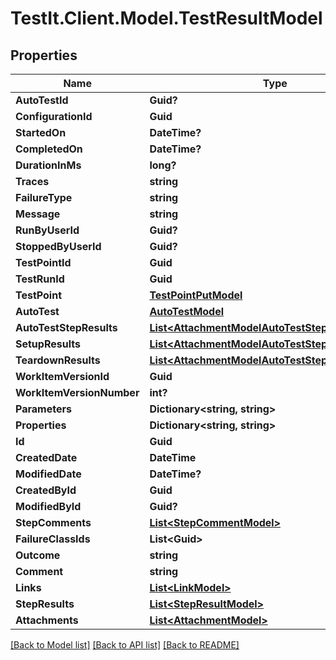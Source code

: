# TestIt.Client.Model.TestResultModel

## Properties

Name | Type | Description | Notes
------------ | ------------- | ------------- | -------------
**AutoTestId** | **Guid?** |  | [optional] 
**ConfigurationId** | **Guid** |  | [optional] 
**StartedOn** | **DateTime?** |  | [optional] 
**CompletedOn** | **DateTime?** |  | [optional] 
**DurationInMs** | **long?** |  | [optional] 
**Traces** | **string** |  | [optional] 
**FailureType** | **string** |  | [optional] 
**Message** | **string** |  | [optional] 
**RunByUserId** | **Guid?** |  | [optional] 
**StoppedByUserId** | **Guid?** |  | [optional] 
**TestPointId** | **Guid** |  | [optional] 
**TestRunId** | **Guid** |  | [optional] 
**TestPoint** | [**TestPointPutModel**](TestPointPutModel.md) |  | [optional] 
**AutoTest** | [**AutoTestModel**](AutoTestModel.md) |  | [optional] 
**AutoTestStepResults** | [**List&lt;AttachmentModelAutoTestStepResultsModel&gt;**](AttachmentModelAutoTestStepResultsModel.md) |  | [optional] 
**SetupResults** | [**List&lt;AttachmentModelAutoTestStepResultsModel&gt;**](AttachmentModelAutoTestStepResultsModel.md) |  | [optional] 
**TeardownResults** | [**List&lt;AttachmentModelAutoTestStepResultsModel&gt;**](AttachmentModelAutoTestStepResultsModel.md) |  | [optional] 
**WorkItemVersionId** | **Guid** |  | [optional] 
**WorkItemVersionNumber** | **int?** |  | [optional] 
**Parameters** | **Dictionary&lt;string, string&gt;** |  | [optional] 
**Properties** | **Dictionary&lt;string, string&gt;** |  | [optional] 
**Id** | **Guid** |  | [optional] 
**CreatedDate** | **DateTime** |  | [optional] 
**ModifiedDate** | **DateTime?** |  | [optional] 
**CreatedById** | **Guid** |  | [optional] 
**ModifiedById** | **Guid?** |  | [optional] 
**StepComments** | [**List&lt;StepCommentModel&gt;**](StepCommentModel.md) |  | [optional] 
**FailureClassIds** | **List&lt;Guid&gt;** |  | [optional] 
**Outcome** | **string** |  | [optional] 
**Comment** | **string** |  | [optional] 
**Links** | [**List&lt;LinkModel&gt;**](LinkModel.md) |  | [optional] 
**StepResults** | [**List&lt;StepResultModel&gt;**](StepResultModel.md) |  | [optional] 
**Attachments** | [**List&lt;AttachmentModel&gt;**](AttachmentModel.md) |  | [optional] 

[[Back to Model list]](../README.md#documentation-for-models) [[Back to API list]](../README.md#documentation-for-api-endpoints) [[Back to README]](../README.md)

